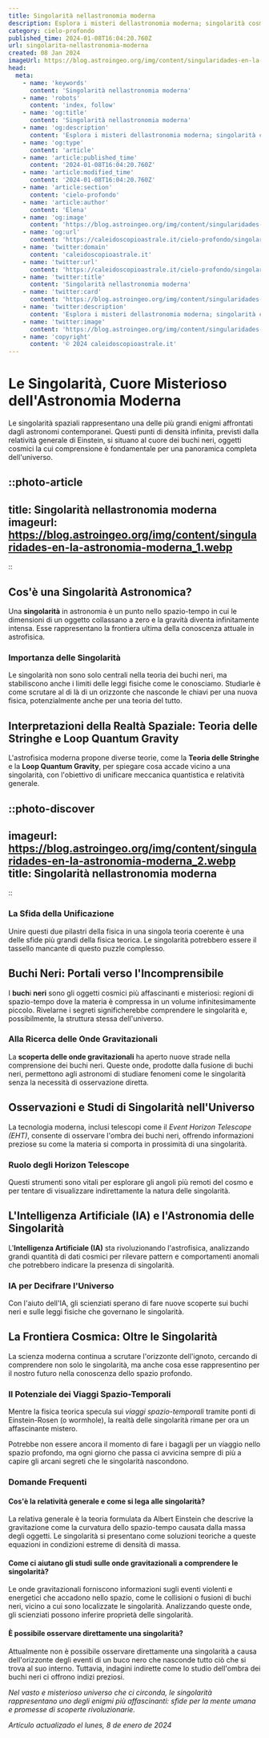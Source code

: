 ```yaml
---
title: Singolarità nellastronomia moderna
description: Esplora i misteri dellastronomia moderna; singolarità cosmiche, buchi neri e oltre. Scopri luniverso con noi!
category: cielo-profondo
published_time: 2024-01-08T16:04:20.760Z
url: singolarita-nellastronomia-moderna
created: 08 Jan 2024
imageUrl: https://blog.astroingeo.org/img/content/singularidades-en-la-astronomia-moderna_1.webp
head:
  meta:
    - name: 'keywords'
      content: 'Singolarità nellastronomia moderna'
    - name: 'robots'
      content: 'index, follow'
    - name: 'og:title'
      content: 'Singolarità nellastronomia moderna'
    - name: 'og:description'
      content: 'Esplora i misteri dellastronomia moderna; singolarità cosmiche, buchi neri e oltre. Scopri luniverso con noi!'
    - name: 'og:type'
      content: 'article'
    - name: 'article:published_time'
      content: '2024-01-08T16:04:20.760Z'
    - name: 'article:modified_time'
      content: '2024-01-08T16:04:20.760Z'
    - name: 'article:section'
      content: 'cielo-profondo'
    - name: 'article:author'
      content: 'Elena'
    - name: 'og:image'
      content: 'https://blog.astroingeo.org/img/content/singularidades-en-la-astronomia-moderna_1.webp'
    - name: 'og:url'
      content: 'https://caleidoscopioastrale.it/cielo-profondo/singolarita-nellastronomia-moderna'
    - name: 'twitter:domain'
      content: 'caleidoscopioastrale.it'
    - name: 'twitter:url'
      content: 'https://caleidoscopioastrale.it/cielo-profondo/singolarita-nellastronomia-moderna'
    - name: 'twitter:title'
      content: 'Singolarità nellastronomia moderna'
    - name: 'twitter:card'
      content: 'https://blog.astroingeo.org/img/content/singularidades-en-la-astronomia-moderna_1.webp'
    - name: 'twitter:description'
      content: 'Esplora i misteri dellastronomia moderna; singolarità cosmiche, buchi neri e oltre. Scopri luniverso con noi!'
    - name: 'twitter:image'
      content: 'https://blog.astroingeo.org/img/content/singularidades-en-la-astronomia-moderna_1.webp'
    - name: 'copyright'
      content: '© 2024 caleidoscopioastrale.it'
---
```

# Le Singolarità, Cuore Misterioso dell'Astronomia Moderna

Le singolarità spaziali rappresentano una delle più grandi enigmi affrontati dagli astronomi contemporanei. Questi punti di densità infinita, previsti dalla relatività generale di Einstein, si situano al cuore dei buchi neri, oggetti cosmici la cui comprensione è fondamentale per una panoramica completa dell'universo.

::photo-article
---
title: Singolarità nellastronomia moderna
imageurl: https://blog.astroingeo.org/img/content/singularidades-en-la-astronomia-moderna_1.webp
---
::

## Cos'è una Singolarità Astronomica?

Una **singolarità** in astronomia è un punto nello spazio-tempo in cui le dimensioni di un oggetto collassano a zero e la gravità diventa infinitamente intensa. Esse rappresentano la frontiera ultima della conoscenza attuale in astrofisica.

### Importanza delle Singolarità

Le singolarità non sono solo centrali nella teoria dei buchi neri, ma stabiliscono anche i limiti delle leggi fisiche come le conosciamo. Studiarle è come scrutare al di là di un orizzonte che nasconde le chiavi per una nuova fisica, potenzialmente anche per una teoria del tutto.

## Interpretazioni della Realtà Spaziale: Teoria delle Stringhe e Loop Quantum Gravity

L'astrofisica moderna propone diverse teorie, come la **Teoria delle Stringhe** e la **Loop Quantum Gravity**, per spiegare cosa accade vicino a una singolarità, con l'obiettivo di unificare meccanica quantistica e relatività generale.

::photo-discover
---
imageurl: https://blog.astroingeo.org/img/content/singularidades-en-la-astronomia-moderna_2.webp
title: Singolarità nellastronomia moderna
---
::

### La Sfida della Unificazione

Unire questi due pilastri della fisica in una singola teoria coerente è una delle sfide più grandi della fisica teorica. Le singolarità potrebbero essere il tassello mancante di questo puzzle complesso.

## Buchi Neri: Portali verso l'Incomprensibile

I **buch**i **neri** sono gli oggetti cosmici più affascinanti e misteriosi: regioni di spazio-tempo dove la materia è compressa in un volume infinitesimamente piccolo. Rivelarne i segreti significherebbe comprendere le singolarità e, possibilmente, la struttura stessa dell'universo.

### Alla Ricerca delle Onde Gravitazionali

La **scoperta delle onde gravitazionali** ha aperto nuove strade nella comprensione dei buchi neri. Queste onde, prodotte dalla fusione di buchi neri, permettono agli astronomi di studiare fenomeni come le singolarità senza la necessità di osservazione diretta.

## Osservazioni e Studi di Singolarità nell'Universo

La tecnologia moderna, inclusi telescopi come il *Event Horizon Telescope (EHT)*, consente di osservare l'ombra dei buchi neri, offrendo informazioni preziose su come la materia si comporta in prossimità di una singolarità.

### Ruolo degli Horizon Telescope

Questi strumenti sono vitali per esplorare gli angoli più remoti del cosmo e per tentare di visualizzare indirettamente la natura delle singolarità.

## L'Intelligenza Artificiale (IA) e l'Astronomia delle Singolarità

L'**Intelligenza Artificiale (IA)** sta rivoluzionando l'astrofisica, analizzando grandi quantità di dati cosmici per rilevare pattern e comportamenti anomali che potrebbero indicare la presenza di singolarità.

### IA per Decifrare l'Universo

Con l'aiuto dell'IA, gli scienziati sperano di fare nuove scoperte sui buchi neri e sulle leggi fisiche che governano le singolarità.

## La Frontiera Cosmica: Oltre le Singolarità

La scienza moderna continua a scrutare l'orizzonte dell'ignoto, cercando di comprendere non solo le singolarità, ma anche cosa esse rappresentino per il nostro futuro nella conoscenza dello spazio profondo.

### Il Potenziale dei Viaggi Spazio-Temporali

Mentre la fisica teorica specula sui *viaggi spazio-temporali* tramite ponti di Einstein-Rosen (o wormhole), la realtà delle singolarità rimane per ora un affascinante mistero.

Potrebbe non essere ancora il momento di fare i bagagli per un viaggio nello spazio profondo, ma ogni giorno che passa ci avvicina sempre di più a capire gli arcani segreti che le singolarità nascondono.

### Domande Frequenti

#### Cos'è la relatività generale e come si lega alle singolarità?
La relativa generale è la teoria formulata da Albert Einstein che descrive la gravitazione come la curvatura dello spazio-tempo causata dalla massa degli oggetti. Le singolarità si presentano come soluzioni teoriche a queste equazioni in condizioni estreme di densità di massa.

#### Come ci aiutano gli studi sulle onde gravitazionali a comprendere le singolarità?
Le onde gravitazionali forniscono informazioni sugli eventi violenti e energetici che accadono nello spazio, come le collisioni o fusioni di buchi neri, vicino a cui sono localizzate le singolarità. Analizzando queste onde, gli scienziati possono inferire proprietà delle singolarità.

#### È possibile osservare direttamente una singolarità?
Attualmente non è possibile osservare direttamente una singolarità a causa dell'orizzonte degli eventi di un buco nero che nasconde tutto ciò che si trova al suo interno. Tuttavia, indagini indirette come lo studio dell'ombra dei buchi neri ci offrono indizi preziosi.

*Nel vasto e misterioso universo che ci circonda, le singolarità rappresentano uno degli enigmi più affascinanti: sfide per la mente umana e promesse di scoperte rivoluzionarie.*

_Artículo actualizado el lunes, 8 de enero de 2024_